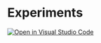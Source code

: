 Experiments
===========

[![Open in Visual Studio Code](https://open.vscode.dev/badges/open-in-vscode.svg)](https://open.vscode.dev/mvw684/Experiments)
